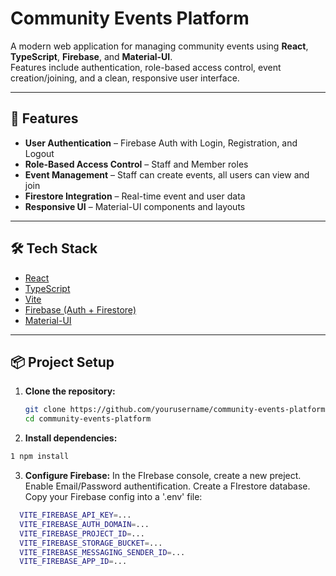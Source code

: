 # Community Events Platform

A modern web application for managing community events using **React**, **TypeScript**, **Firebase**, and **Material-UI**.  
Features include authentication, role-based access control, event creation/joining, and a clean, responsive user interface.

---

## 🚀 Features

- **User Authentication** – Firebase Auth with Login, Registration, and Logout
- **Role-Based Access Control** – Staff and Member roles
- **Event Management** – Staff can create events, all users can view and join
- **Firestore Integration** – Real-time event and user data
- **Responsive UI** – Material-UI components and layouts

---

## 🛠️ Tech Stack

- [React](https://react.dev/)
- [TypeScript](https://www.typescriptlang.org/)
- [Vite](https://vitejs.dev/)
- [Firebase (Auth + Firestore)](https://firebase.google.com/)
- [Material-UI](https://mui.com/)

---

## 📦 Project Setup

1. **Clone the repository:**
   ```bash
   git clone https://github.com/yourusername/community-events-platform.git
   cd community-events-platform

2. **Install dependencies:**
  ```bash
  1 npm install
  ```

3. **Configure Firebase:**
    In the FIrebase console, create a new preject.
    Enable Email/Password authentification.
    Create a FIrestore database.
    Copy your Firebase config into a '.env' file:

  ```bash
    VITE_FIREBASE_API_KEY=...
    VITE_FIREBASE_AUTH_DOMAIN=...
    VITE_FIREBASE_PROJECT_ID=...
    VITE_FIREBASE_STORAGE_BUCKET=...
    VITE_FIREBASE_MESSAGING_SENDER_ID=...
    VITE_FIREBASE_APP_ID=...